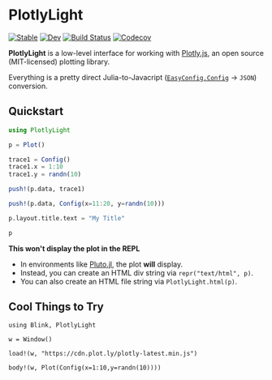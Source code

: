# PlotlyLight

[![Stable](https://img.shields.io/badge/docs-stable-blue.svg)](https://joshday.github.io/PlotlyLight.jl/stable)
[![Dev](https://img.shields.io/badge/docs-dev-blue.svg)](https://joshday.github.io/PlotlyLight.jl/dev)
[![Build Status](https://travis-ci.com/joshday/PlotlyLight.jl.svg?branch=master)](https://travis-ci.com/joshday/PlotlyLight.jl)
[![Codecov](https://codecov.io/gh/joshday/PlotlyLight.jl/branch/master/graph/badge.svg)](https://codecov.io/gh/joshday/PlotlyLight.jl)


**PlotlyLight** is a low-level interface for working with [Plotly.js](https://plotly.com/javascript/),
an open source (MIT-licensed) plotting library. 

Everything is a pretty direct Julia-to-Javacript ([`EasyConfig.Config`](https://github.com/joshday/EasyConfig.jl) -> `JSON`) conversion.
 
## Quickstart

```julia
using PlotlyLight 

p = Plot()

trace1 = Config()
trace1.x = 1:10
trace1.y = randn(10)

push!(p.data, trace1)

push!(p.data, Config(x=11:20, y=randn(10))) 

p.layout.title.text = "My Title"

p
```

**This won't display the plot in the REPL**

- In environments like [Pluto.jl](https://github.com/fonsp/Pluto.jl), the plot **will** display.
- Instead, you can create an HTML div string via `repr("text/html", p)`.
- You can also create an HTML file string via `PlotlyLight.html(p)`.

## Cool Things to Try

```
using Blink, PlotlyLight

w = Window()

load!(w, "https://cdn.plot.ly/plotly-latest.min.js")

body!(w, Plot(Config(x=1:10,y=randn(10))))
```